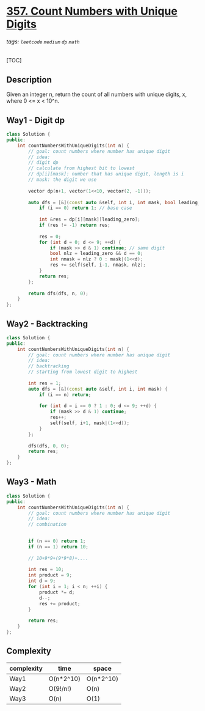 # [357. Count Numbers with Unique Digits](https://leetcode.com/problems/count-numbers-with-unique-digits/)

###### tags: `leetcode` `medium` `dp` `math`

[TOC]

## Description
Given an integer n, return the count of all numbers with unique digits, x, where 0 <= x < 10^n.

## Way1 - Digit dp

```cpp
class Solution {
public:
    int countNumbersWithUniqueDigits(int n) {
        // goal: count numbers where number has unique digit
        // idea: 
        // digit dp
        // calculate from highest bit to lowest
        // dp[i][mask]: number that has unique digit, length is i
        // mask: the digit we use
        
        vector dp(n+1, vector(1<<10, vector(2, -1)));
        
        auto dfs = [&](const auto &self, int i, int mask, bool leading_zero=true) {
            if (i == 0) return 1; // base case
            
            int &res = dp[i][mask][leading_zero];
            if (res != -1) return res;
            
            res = 0;
            for (int d = 0; d <= 9; ++d) {
                if (mask >> d & 1) continue; // same digit
                bool nlz = leading_zero && d == 0;
                int nmask = nlz ? 0 : mask|(1<<d);
                res += self(self, i-1, nmask, nlz);
            }
            return res;
        };
        
        return dfs(dfs, n, 0);
    }
};
```

## Way2 - Backtracking

```cpp
class Solution {
public:
    int countNumbersWithUniqueDigits(int n) {
        // goal: count numbers where number has unique digit
        // idea: 
        // backtracking
        // starting from lowest digit to highest
        
        int res = 1;
        auto dfs = [&](const auto &self, int i, int mask) {
            if (i == n) return;
            
            for (int d = i == 0 ? 1 : 0; d <= 9; ++d) {
                if (mask >> d & 1) continue;
                res++;
                self(self, i+1, mask|(1<<d));
            }
        };
        
        dfs(dfs, 0, 0);
        return res;
    }
};
```


## Way3 - Math

```cpp
class Solution {
public:
    int countNumbersWithUniqueDigits(int n) {
        // goal: count numbers where number has unique digit
        // idea: 
        // combination
        

        if (n == 0) return 1;
        if (n == 1) return 10;
        
        // 10+9*9+(9*9*8)+....
        
        int res = 10;
        int product = 9;
        int d = 9;
        for (int i = 1; i < n; ++i) {
            product *= d;
            d--;
            res += product;
        }
        
        return res;
    }
};
```

## Complexity

| complexity | time | space |
| - | - | - |
| Way1 | O(n\*2^10) | O(n\*2^10) |
| Way2 | O(9!/n!) | O(n) |
| Way3 | O(n) | O(1) |


